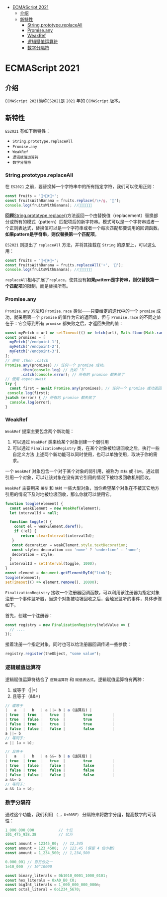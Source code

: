 <!--
 * @Author: tangdaoyong
 * @Date: 2021-02-07 09:23:54
 * @LastEditors: tangdaoyong
 * @LastEditTime: 2021-02-07 09:47:27
 * @Description: ECMAScript 2021 新特性
-->
<!-- TOC -->

- [ECMAScript 2021](#ecmascript-2021)
    - [介绍](#介绍)
    - [新特性](#新特性)
        - [String.prototype.replaceAll](#stringprototypereplaceall)
        - [Promise.any](#promiseany)
        - [WeakRef](#weakref)
        - [逻辑赋值运算符](#逻辑赋值运算符)
        - [数字分隔符](#数字分隔符)

<!-- /TOC -->
# ECMAScript 2021

## 介绍

`ECMAScript 2021`简称`ES2021`是 `2021` 年的 `ECMAScript` 版本。

## 新特性

`ES2021` 有如下新特性：

* `String.prototype.replaceAll`
* `Promise.any`
* `WeakRef`
* `逻辑赋值运算符`
* `数字分隔符`

### String.prototype.replaceAll

在 `ES2021` 之前，要替换掉一个字符串中的所有指定字符，我们可以使用正则：
```js
const fruits = '🍎+🍐+🍓+';
const fruitsWithBanana = fruits.replace(/\+/g, '🍌');
console.log(fruitsWithBanana); //🍎🍌🍐🍌🍓🍌
```
**回顾**[String.prototype.replace()](https://developer.mozilla.org/zh-CN/docs/Web/JavaScript/Reference/Global_Objects/String/replace)方法返回一个由替换值（replacement）替换部分或所有的模式（pattern）匹配项后的新字符串。模式可以是一个字符串或者一个正则表达式，替换值可以是一个字符串或者一个每次匹配都要调用的回调函数。**如果pattern是字符串，则仅替换第一个匹配项**。

`ES2021` 则提出了 `replaceAll` 方法，并将其挂载在 `String` 的原型上，可以这么用：
```js
const fruits = '🍎+🍐+🍓+';
const fruitsWithBanana = fruits.replaceAll('+', '🍌');
console.log(fruitsWithBanana); //🍎🍌🍐🍌🍓🍌
```
`replaceAll`相与扩展了`replace`，使其没有**如果pattern是字符串，则仅替换第一个匹配项**的限制，而是替换所有。

### Promise.any

`Promise.any` 方法和 `Promise.race` 类似——只要给定的迭代中的一个 `promise` 成功，就采用第一个 `promise` 的值作为它的返回值，但与 `Promise.race` 的不同之处在于：它会等到所有 `promise` 都失败之后，才返回失败的值：

```js
const myFetch = url => setTimeout(() => fetch(url), Math.floor(Math.random() * 3000));
const promises = [
  myFetch('/endpoint-1'),
  myFetch('/endpoint-2'),
  myFetch('/endpoint-3'),
];
// 使用 .then .catch
Promise.any(promises) // 任何一个 promise 成功。
       .then(console.log) // 比如 ‘3’
       .catch(console.error); // 所有的 promise 都失败了
// 使用 async-await
try {
  const first = await Promise.any(promises); // 任何一个 promise 成功返回。
 console.log(first);
}catch (error) { // 所有的 promise 都失败了
  console.log(error);
}
```

### WeakRef

`WeakRef` 提案主要包含两个新功能：

1. 可以通过 `WeakRef` 类来给某个对象创建一个弱引用
2. 可以通过 `FinalizationRegistry` 类，在某个对象被垃圾回收之后，执行一些自定义方法
上述两个新功能可以同时使用，也可以单独使用，取决于你的需求。

一个 `WeakRef` 对象包含一个对于某个对象的弱引用，被称为 `目标` 或 `引用`。通过弱引用一个对象，可以让该对象在没有其它引用的情况下被垃圾回收机制回收。

`WeakRef` 主要用来 `缓存` 和 `映射` 一些大型对象，当你希望某个对象在不被其它地方引用的情况下及时地被垃圾回收，那么你就可以使用它。
```js
function toogle(element) {
  const weakElement = new WeakRef(element);
  let intervalId = null;

  function toggle() {
    const el = weakElement.deref();
    if (!el) {
       return clearInterval(intervalId);
   }
   const decoration = weakElement.style.textDecoration;
   const style= decoration === 'none' ? 'underline' : 'none';
   decoration = style;
  }
  intervalId = setInterval(toggle, 1000);
}
const element = document.getElementById("link");
toogle(element);
setTimeout(() => element.remove(), 10000);
```
`FinalizationRegistry` 接收一个注册器回调函数，可以利用该注册器为指定对象注册一个事件监听器，当这个对象被垃圾回收之后，会触发监听的事件，具体步骤如下。

首先，创建一个注册器：
```js
const registry = new FinalizationRegistry(heldValue => {
  // ....
});
```
接着注册一个指定对象，同时也可以给注册器回调传递一些参数：
```js
registry.register(theObject, "some value");
```

### 逻辑赋值运算符

逻辑赋值运算符结合了 `逻辑运算符` 和 `赋值表达式`。逻辑赋值运算符有两种：

1. 或等于（||=）
2. 且等于（&&=）
```js
// 或等于
|   a   |   b   | a ||= b | a (运算后) |
| true  | true  |   true  |        true         |
| true  | false |   true  |        true         |
| false | true  |   true  |        true         |
| false | false |   false |        false        |
a ||= b
// 等同于:
a || (a = b);

// 且等于
|   a   |   b   | a &&= b | a (运算后) |
| true  | true  |   true  |        true         |
| true  | false |   false |        false        |
| false | true  |   false |        false        |
| false | false |   false |        false        |
a &&= b
// 等同于:
a && (a = b);
```

### 数字分隔符

通过这个功能，我们利用 `（_，U+005F）` 分隔符来将数字分组，提高数字的可读性：
```js
1_000_000_000           // 十亿
101_475_938.38          // 亿万

const amount = 12345_00;  // 12,345
const amount = 123_4500;  // 123.45 (保留 4 位小数)
const amount = 1_234_500; // 1,234,500

0.000_001 // 百万分之一
1e10_000  // 10^10000

const binary_literals = 0b1010_0001_1000_0101;
const hex_literals = 0xA0_B0_C0;
const bigInt_literals = 1_000_000_000_000n;
const octal_literal = 0o1234_5670;
```